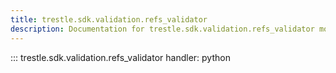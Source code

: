 ```yaml
---
title: trestle.sdk.validation.refs_validator
description: Documentation for trestle.sdk.validation.refs_validator module
---
```


::: trestle.sdk.validation.refs_validator
handler: python

